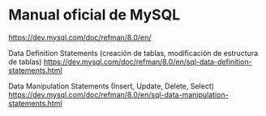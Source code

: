 # Manual oficial de MySQL

https://dev.mysql.com/doc/refman/8.0/en/

Data Definition Statements
(creación de tablas, modificación de estructura de tablas)
https://dev.mysql.com/doc/refman/8.0/en/sql-data-definition-statements.html


Data Manipulation Statements
(Insert, Update, Delete, Select)
https://dev.mysql.com/doc/refman/8.0/en/sql-data-manipulation-statements.html

